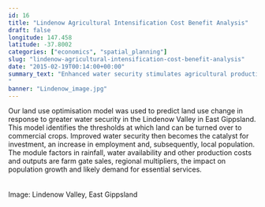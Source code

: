```yaml
---
id: 16
title: "Lindenow Agricultural Intensification Cost Benefit Analysis"
draft: false
longitude: 147.458
latitude: -37.8002
categories: ["economics", "spatial_planning"]
slug: "lindenow-agricultural-intensification-cost-benefit-analysis"
date: "2015-02-19T00:14:00+00:00"
summary_text: "Enhanced water security stimulates agricultural production, diversification, employment and population growth
"
banner: "Lindenow_image.jpg"
---
```


<div>Our land use optimisation model was used to predict land use change in response to greater water security in the Lindenow Valley in East Gippsland. This model identifies the thresholds at which land can be turned over to commercial crops. Improved water security then becomes the catalyst for investment, an increase in employment and, subsequently, local population. The module factors in rainfall, water availability and other production costs and outputs are farm gate sales, regional multipliers, the impact on population growth and likely demand for essential services.&nbsp;<br><br></div><div><br><span class="wysiwyg-color-silver">Image: Lindenow Valley, East Gippsland</span></div>
